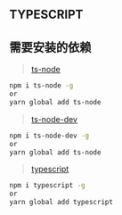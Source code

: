 ## TYPESCRIPT

## 需要安装的依赖

> [ts-node](<[https://](https://www.npmjs.com/package/ts-node)>)

```bash
npm i ts-node -g
or
yarn global add ts-node
```

> [ts-node-dev](https://www.npmjs.com/package/ts-node-dev)

```bash
npm i ts-node-dev -g
or
yarn global add ts-node

```

> [typescript](https://www.npmjs.com/package/typescript)

```bash
npm i typescript -g
or
yarn global add typescript
```
